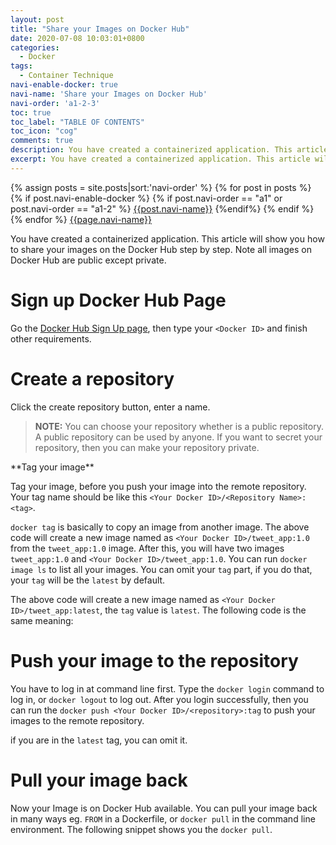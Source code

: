 ```yaml
---
layout: post
title: "Share your Images on Docker Hub"
date: 2020-07-08 10:03:01+0800
categories:
  - Docker
tags:
  - Container Technique
navi-enable-docker: true
navi-name: 'Share your Images on Docker Hub'
navi-order: 'a1-2-3'
toc: true
toc_label: "TABLE OF CONTENTS"
toc_icon: "cog"
comments: true
description: You have created a containerized application. This article will show you how to share your images on the Docker Hub step by step. Note all images on Docker Hub are public except private. Go the Docker Hub Sign Up page, then type your Docker ID and finish other requirements. Click the create repository button, enter a name.
excerpt: You have created a containerized application. This article will show you how to share your images on the Docker Hub step by step. Note all images on Docker Hub are public except private. Go the Docker Hub Sign Up page, then type your Docker ID and finish other requirements. Click the create repository button, enter a name.
---
```

<!--navigation bar-->
<div class='navi-link-container'>
  {% assign posts = site.posts|sort:'navi-order' %}
  {% for post in posts %}
    {% if post.navi-enable-docker %}
        {% if post.navi-order == "a1" or
              post.navi-order == "a1-2"
        %}
            <a href="{{ site.baseurl }}{{ post.url }}" class='navi-link'>{{post.navi-name}}</a>
        {%endif%}
    {% endif %}
  {% endfor %}
<a class='navi-link' href="">{{page.navi-name}}</a>
</div>
<!--navigation bar-->

You have created a containerized application. This article will show you how to share your images on the Docker Hub step by step. Note all images on Docker Hub are public except private. 

# Sign up Docker Hub Page

Go the [Docker Hub Sign Up page][1], then type your `<Docker ID>` and finish other requirements.

# Create a repository

Click the create repository button, enter a name.

<blockquote class="quote">
<p>
<b>NOTE:</b> You can choose your repository whether is a public repository. A public repository can be used by anyone. If you want to secret your repository, then you can make your repository private. 
</p>
</blockquote>
**Tag your image**

Tag your image, before you push your image into the remote repository. Your tag name should be like this `<Your Docker ID>/<Repository Name>:<tag>`.

<script src="https://gist.github.com/voltwu/17499f229bd70d729c53aa1377904050.js"></script>

`docker tag` is basically to copy an image from another image. The above code will create a new image named as `<Your Docker ID>/tweet_app:1.0` from the `tweet_app:1.0` image. After this, you will have two images `tweet_app:1.0` and `<Your Docker ID>/tweet_app:1.0`. You can run `docker image ls` to list all your images.
You can omit your `tag` part, if you do that, your `tag` will be the `latest` by default.

<script src="https://gist.github.com/voltwu/c131228083bff4e08615dc1f44409212.js"></script>

The above code will create a new image named as `<Your Docker ID>/tweet_app:latest`, the `tag` value is `latest`. The following code is the same meaning:
<script src="https://gist.github.com/voltwu/5106ef5cd7a26924762bd71e9f54f504.js"></script>

# Push your image to the repository

You have to log in at command line first. Type the `docker login` command to log in, or `docker logout` to log out. After you login successfully, then you can run the `docker push <Your Docker ID>/<repository>:tag` to push your images to the remote repository.

<script src="https://gist.github.com/voltwu/ebfb60a854dc387770b9f4af75216330.js"></script>

if you are in the `latest` tag, you can omit it.
<script src="https://gist.github.com/voltwu/4ddaeb699e057a441c980c6ad627f3ba.js"></script>


# Pull your image back

Now your Image is on Docker Hub available. You can pull your image back in many ways eg. `FROM` in a Dockerfile, or `docker pull` in the command line environment. The following snippet shows you the `docker pull`.

<script src="https://gist.github.com/voltwu/e08eecf9ac43b4fed44033fa6bcfedfc.js"></script>


[1]: https://hub.docker.com/signup
[2]: /blog/public/img/2020-07-10-share-your-image-on-docker-hub-a.png